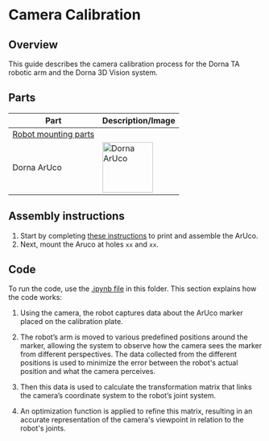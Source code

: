 # **Camera Calibration**

## **Overview**
This guide describes the camera calibration process for the Dorna TA robotic arm and the Dorna 3D Vision system.

## **Parts**

| **Part** | **Description/Image** |
|---|---|
| [Robot mounting parts](https://github.com/dorna-robotics/education/tree/main/mount_robot#parts) |   |
| Dorna ArUco | <img src="https://i.imgur.com/7Px4Owi.png" alt="Dorna ArUco" width="100"/> |

## **Assembly instructions**
1. Start by completing [these instructions](https://github.com/dorna-robotics/education/blob/main/camera_calibration/Assets/README.md) to print and assemble the ArUco.
2. Next, mount the Aruco at holes ``xx`` and ``xx``.

## **Code**
To run the code, use the [.ipynb file](https://github.com/dorna-robotics/education/blob/main/camera_calibration/camera_calibration.ipynb) in this folder. This section explains how the code works:

1. Using the camera, the robot captures data about the ArUco marker placed on the calibration plate.

2. The robot’s arm is moved to various predefined positions around the marker, allowing the system to observe how the camera sees the marker from different perspectives. The data collected from the different positions is used to minimize the error between the robot's actual position and what the camera perceives. 

3. Then this data is used to calculate the transformation matrix that links the camera’s coordinate system to the robot’s joint system.

4. An optimization function is applied to refine this matrix, resulting in an accurate representation of the camera's viewpoint in relation to the robot's joints.

